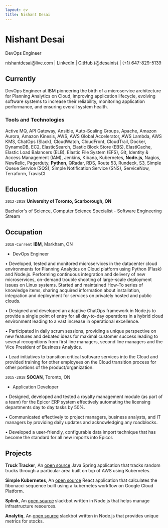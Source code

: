 ```yaml
---
layout: cv
title: Nishant Desai
---
```

# Nishant Desai
DevOps Engineer

<div id="webaddress">
  <a href="nishantdesai@live.com">nishantdesai@live.com</a>
| <a href="https://www.linkedin.com/in/nishant-desai/">LinkedIn |</a>
  <a href="https://github.com/desainis">GitHub (@desainis) |</a>
  <a href="">(+1) 647-829-5139</a>
</div>


## Currently

DevOps Engineer at IBM pioneering the birth of a microservice architecture for Planning Analytics on Cloud, improving application lifecycle, evolving software systems to increase their reliability, monitoring application performance, and ensuring overall system health. 

### Tools and Technologies

Active MQ, API Gateway, Ansible, Auto-Scaling Groups, Apache, Amazon Aurora, Amazon Kinesis, AWS, AWS Global Accelerator, AWS Lambda, AWS KMS, ChatOps (Slack), CloudWatch, CloudFront, CloudTrail, Docker, DynamoDB, EC2, ElasticSearch, Elastic Block Store (EBS), ElastiCache, Elastic Load Balancers (ELB), Elastic File System (EFS), Git, Identity & Access Management (IAM), Jenkins, Kibana, Kubernetes, **Node.js**, Nagios, NewRelic, Pagerduty, **Python**, QRadar, RDS, Route 53, Rundeck, S3, Simple Queue Service (SQS), Simple Notification Service (SNS), ServiceNow, Terraform, TravisCI

## Education

`2012-2018`
__University of Toronto, Scarborough, ON__

Bachelor's of Science, Computer Science Specialist - Software Engineering Stream

## Occupation

`2018-Current`
__IBM__, Markham, ON

- DevOps Engineer

• Developed, tested and monitored microservices in the datacenter cloud environments for Planning Analytics on Cloud platform using Python (Flask) and Node.js. Performing continuous integration and delivery of new microservices, on-demand trouble shooting of large-scale deployment issues on Linux systems. Started and maintained How-To series of knowledge items, sharing acquired information about installation, integration and deployment for services on privately hosted and public clouds.

• Designed and developed an adaptive ChatOps framework in Node.js to provide a single point of entry for all day-to-day operations in a hybrid cloud environment leading to a vast increase in operational excellence.  

• Participated in daily scrum sessions, providing a unique perspective on new features and debated ideas for maximal customer success leading to several recognitions from first line managers, second line managers and the Vice President of Business Analytics. 

• Lead initiatives to transition critical software services into the Cloud and provided training for other employees on the Cloud transition process for other portions of the product/organization.

`2015-2018`
__SOCAN__, Toronto, ON

- Application Developer

• Designed, developed and tested a royalty management module (as part of a team) for the Epicor ERP system effectively automating the licensing departments day to day tasks by 50%.

• Communicated effectively to project managers, business analysts, and IT managers by providing daily updates and acknowledging any roadblocks.

• Developed a user-friendly, configurable data import technique that has become the standard for all new imports into Epicor.

## Projects
__Truck Tracker__, An [open source](https://github.com/desainis/truck-tracker) Java Spring application that tracks random trucks through a particular area built on top of AWS using Kubernetes. 

__Simple Kubernetes__, An [open source](https://github.com/desainis/simplek8s) React application that calculates the fibonacci sequence built using a kubernetes workflow on Google Cloud Platform.

__Splink__, An [open source](https://github.com/desainis/splink) slackbot written in Node.js that helps manage infrastructure resources.

__Analytiq__, An [open source](https://github.com/desainis/analytiq) slackbot written in Node.js that provides unique metrics for stocks.